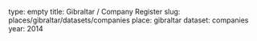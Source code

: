 type: empty
title: Gibraltar / Company Register
slug: places/gibraltar/datasets/companies
place: gibraltar
dataset: companies
year: 2014
